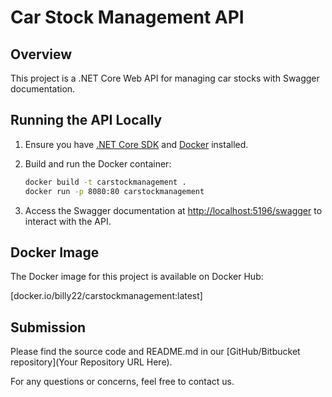 # Car Stock Management API

## Overview

This project is a .NET Core Web API for managing car stocks with Swagger documentation.

## Running the API Locally

1. Ensure you have [.NET Core SDK](https://dotnet.microsoft.com/download) and [Docker](https://www.docker.com/get-started) installed.

2. Build and run the Docker container:

    ```bash
    docker build -t carstockmanagement .
    docker run -p 8080:80 carstockmanagement
    ```

3. Access the Swagger documentation at [http://localhost:5196/swagger](http://localhost:5196/swagger) to interact with the API.

## Docker Image

The Docker image for this project is available on Docker Hub:

[docker.io/billy22/carstockmanagement:latest]

## Submission

Please find the source code and README.md in our [GitHub/Bitbucket repository](Your Repository URL Here).

For any questions or concerns, feel free to contact us.


